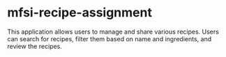 # mfsi-recipe-assignment
This application allows users to manage and share various recipes. Users can search for recipes, filter them based on name and ingredients, and review the recipes.
